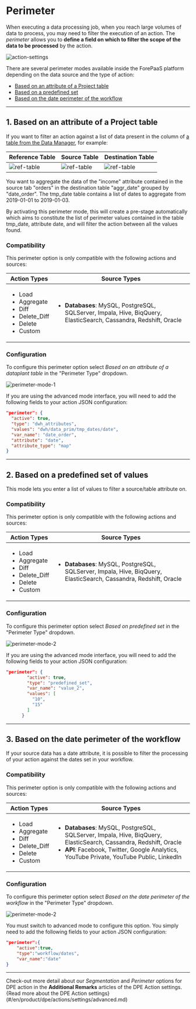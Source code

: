 # Perimeter

When executing a data processing job, when you reach large volumes of data to process, you may need to filter the execution of an action. The *perimeter* allows you to **define a field on which to filter the scope of the data to be processed** by the action.

![action-settings](picts/dpe-preferences-perimeter.png)

There are several perimeter modes available inside the ForePaaS platform depending on the data source and the type of action:

- [Based on an attribute of a Project table](/en/product/dpe/actions/settings/perimeter?id=_1-based-on-an-attribute-of-a-dataplant-table)
- [Based on a predefined set](/en/product/dpe/actions/settings/perimeter?id=_2-based-on-a-predefined-set-of-values)
- [Based on the date perimeter of the workflow](/en/product/dpe/actions/settings/perimeter?id=_3-based-on-the-date-perimeter-of-the-workflow)

---

## 1. Based on an attribute of a Project table

If you want to filter an action against a list of data present in the column of [a table from the Data Manager](/en/product/data-manager/tables/index), for example:

| Reference Table | Source Table | Destination Table |
|             ---          |          ---          |             ---            |
| ![ref-table](picts/03-tmpdate.png ':size=120%') | ![ref-table](picts/03-orders.png ':size=120%') |  ![ref-table](picts/03-aggr.png ':size=120%') |

You want to aggregate the data of the "income" attribute contained in the source tab "orders" in the destination table "aggr_date" grouped by "date_order". The tmp_date table contains a list of dates to aggregate from 2019-01-01 to 2019-01-03.

By activating this perimeter mode, this will create a pre-stage automatically which aims to constitute the list of perimeter values contained in the table tmp_date, attribute date, and will filter the action between all the values found.

### Compatibility
This perimeter option is only compatible with the following actions and sources:

| Action Types | Source Types |
|          ---        |          ---          |
| <ul><li>Load</li><li>Aggregate</li><li>Diff</li><li>Delete_Diff</li><li>Delete</li><li>Custom</li></ul> | <div><ul><li>**Databases**: MySQL, PostgreSQL, SQLServer, Impala, Hive, BiqQuery, ElasticSearch, Cassandra, Redshift, Oracle</li></ul> |

### Configuration

To configure this perimeter option select *Based on an attribute of a dataplant table* in the "Perimeter Type" dropdown.

![perimeter-mode-1](picts/p1.png)

If you are using the advanced mode interface, you will need to add the following fields to your action JSON configuration:

```json
"perimeter": {
  "active": true,
  "type": "dwh_attributes",
  "values": "dwh/data_prim/tmp_dates/date",
  "var_name": "date_order",
  "attribute": "date",
  "attribute_type": "map"
}
``` 

---

## 2. Based on a predefined set of values

This mode lets you enter a list of values to filter a source/table attribute on.


### Compatibility
This perimeter option is only compatible with the following actions and sources:

| Action Types | Source Types |
|          ---        |          ---          |
| <ul><li>Load</li><li>Aggregate</li><li>Diff</li><li>Delete_Diff</li><li>Delete</li><li>Custom</li></ul> | <div><ul><li>**Databases**: MySQL, PostgreSQL, SQLServer, Impala, Hive, BiqQuery, ElasticSearch, Cassandra, Redshift, Oracle</li></ul> |

### Configuration
To configure this perimeter option select *Based on predefined set* in the "Perimeter Type" dropdown.

![perimeter-mode-2](picts/p2.png)

If you are using the advanced mode interface, you will need to add the following fields to your action JSON configuration:

```json
"perimeter": {
        "active": true,
        "type": "predefined_set",
        "var_name": "value_2",
        "values": [
          "10",
          "15"
        ]
      }
```
---

## 3. Based on the date perimeter of the workflow

If your source data has a date attribute, it is possible to filter the processing of your action against the dates set in your workflow.

### Compatibility
This perimeter option is only compatible with the following actions and sources:

| Action Types | Source Types |
|          ---        |          ---          |
| <ul><li>Load</li><li>Aggregate</li><li>Diff</li><li>Delete_Diff</li><li>Delete</li><li>Custom</li></ul> | <div><ul><li>**Databases**: MySQL, PostgreSQL, SQLServer, Impala, Hive, BiqQuery, ElasticSearch, Cassandra, Redshift, Oracle</li><li>**API**: Facebook, Twitter, Google Analytics, YouTube Private, YouTube Public, LinkedIn</li></ul> |

### Configuration
To configure this perimeter option select *Based on the date perimeter of the workflow* in the "Perimeter Type" dropdown.

![perimeter-mode-2](picts/p3.png)

You must switch to advanced mode to configure this option. You simply need to add the following fields to your action JSON configuration:

```json
"perimeter":{
	"active":true,
	"type":"workflow/dates",
	"var_name":"date"
}
```
---
Check-out more detail about our *Segmentation* and *Perimeter* options for DPE action in the **Additional Remarks** articles of the DPE Action settings.
{Read more about the DPE Action settings}(#/en/product/dpe/actions/settings/advanced.md)